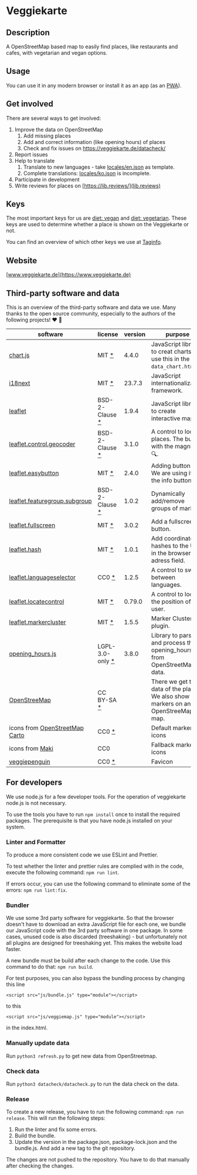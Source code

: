 # Veggiekarte

## Description

A OpenStreetMap based map to easily find places, like restaurants and cafes, with vegetarian and vegan options.

## Usage

You can use it in any modern browser or install it as an app (as an [PWA](https://en.wikipedia.org/wiki/Progressive_web_application)).

## Get involved

There are several ways to get involved:

1. Improve the data on OpenStreetMap
   1. Add missing places
   2. Add and correct information (like opening hours) of places
   3. Check and fix issues on <https://veggiekarte.de/datacheck/>
2. Report issues
3. Help to translate
   1. Translate to new languages - take [locales/en.json](locales/en.json) as template.
   2. Complete translations: [locales/ko.json](locales/ko.json) is incomplete.
4. Participate in development
5. Write reviews for places on [https://lib.reviews/](lib.reviews)

## Keys

The most important keys for us are [diet: vegan](https://wiki.openstreetmap.org/wiki/DE:Key:diet:vegan) and [diet: vegetarian](https://wiki.openstreetmap.org/wiki/DE:Key:diet:vegetarian). These keys are used to determine whether a place is shown on the Veggiekarte or not.

You can find an overview of which other keys we use at [Taginfo](https://taginfo.openstreetmap.org/projects/veggiekarte#tags).

## Website

[www.veggiekarte.de](https://www.veggiekarte.de)

## Third-party software and data

This is an overview of the third-party software and data we use. Many thanks to the open source community, especially to the authors of the following projects! ❤️ 🍻

| software                                                                                   | license                                                                                                          | version | purpose                                                                               |
| ------------------------------------------------------------------------------------------ | ---------------------------------------------------------------------------------------------------------------- | ------- | ------------------------------------------------------------------------------------- |
| [chart.js](https://github.com/chartjs/Chart.js)                                            | MIT [\*](https://github.com/chartjs/Chart.js/blob/master/LICENSE.md)                                             | 4.4.0   | JavaScript library to creat charts. We use this in the `data_chart.html`.             |
| [i18next](https://github.com/i18next/i18next)                                              | MIT [\*](https://github.com/i18next/i18next/blob/master/LICENSE)                                                 | 23.7.3  | JavaScript internationalization framework.                                            |
| [leaflet](https://github.com/Leaflet/Leaflet/)                                             | BSD-2-Clause [\*](https://github.com/Leaflet/Leaflet/blob/master/LICENSE)                                        | 1.9.4   | JavaScript library to create interactive maps.                                        |
| [leaflet.control.geocoder](https://github.com/perliedman/leaflet-control-geocoder/)        | BSD-2-Clause [\*](https://github.com/perliedman/leaflet-control-geocoder/blob/master/LICENSE)                    | 3.1.0   | A control to locate places. The button with the magnifier 🔍.                         |
| [leaflet.easybutton](https://github.com/CliffCloud/Leaflet.EasyButton)                     | MIT [\*](https://github.com/CliffCloud/Leaflet.EasyButton/blob/master/LICENSE)                                   | 2.4.0   | Adding buttons. We are using it for the info button.                                  |
| [leaflet.featuregroup.subgroup](https://github.com/ghybs/Leaflet.FeatureGroup.SubGroup)    | BSD-2-Clause [\*](https://github.com/ghybs/Leaflet.FeatureGroup.SubGroup/blob/master/LICENSE)                    | 1.0.2   | Dynamically add/remove groups of markers.                                             |
| [leaflet.fullscreen](https://github.com/brunob/leaflet.fullscreen)                         | MIT [\*](https://github.com/brunob/leaflet.fullscreen/blob/master/LICENSE)                                       | 3.0.2   | Add a fullscreen button.                                                              |
| [leaflet.hash](https://github.com/siimots/leaflet-hash)                                    | MIT [\*](https://github.com/siimots/leaflet-hash/blob/master/LICENSE.md)                                         | 1.0.1   | Add coordinate hashes to the URL in the browser adress field.                         |
| [leaflet.languageselector](https://github.com/KristjanESPERANTO/Leaflet.LanguageSelector/) | CC0 [\*](https://github.com/KristjanESPERANTO/Leaflet.LanguageSelector/blob/master/LICENSE)                      | 1.2.5   | A control to switch between languages.                                                |
| [leaflet.locatecontrol](https://github.com/domoritz/leaflet-locatecontrol/)                | MIT [\*](https://github.com/domoritz/leaflet-locatecontrol/blob/gh-pages/LICENSE)                                | 0.79.0  | A control to locate the position of the user.                                         |
| [leaflet.markercluster](https://github.com/KristjanESPERANTO/Leaflet.markercluster)        | MIT [\*](https://github.com/KristjanESPERANTO/Leaflet.markercluster/blob/main/LICENCE.md)                        | 1.5.5   | Marker Clustering plugin.                                                             |
| [opening_hours.js](https://github.com/opening-hours/opening_hours.js)                      | LGPL-3.0-only [\*](https://github.com/opening-hours/opening_hours.js/blob/master/LICENSES/LGPL-3.0-or-later.txt) | 3.8.0   | Library to parse and process the opening_hours tag from OpenStreetMap data.           |
| [OpenStreeMap](https://www.openstreetmap.org)                                              | CC BY-SA [\*](https://www.openstreetmap.org/copyright)                                                           |         | There we get the data of the places. We also show the markers on an OpenStreeMap map. |
| icons from [OpenStreetMap Carto](https://github.com/gravitystorm/openstreetmap-carto)      | CC0 [\*](https://github.com/gravitystorm/openstreetmap-carto/blob/master/LICENSE.txt)                            |         | Default marker icons                                                                  |
| icons from [Maki](https://labs.mapbox.com/maki-icons/)                                     | CC0                                                                                                              |         | Fallback marker icons                                                                 |
| [veggiepenguin](https://openclipart.org/detail/189178/veggiepenguin)                       | CC0 [\*](https://openclipart.org/share)                                                                          |         | Favicon                                                                               |

## For developers

We use node.js for a few developer tools. For the operation of veggiekarte node.js is not necessary.

To use the tools you have to run `npm install` once to install the required packages. The prerequisite is that you have node.js installed on your system.

### Linter and Formatter

To produce a more consistent code we use ESLint and Prettier.

To test whether the linter and prettier rules are complied with in the code, execute the following command: `npm run lint`.

If errors occur, you can use the following command to eliminate some of the errors: `npm run lint:fix`.

### Bundler

We use some 3rd party software for veggiekarte. So that the browser doesn't have to download an extra JavaScript file for each one, we bundle our JavaScript code with the 3rd party software in one package. In some cases, unused code is also discarded (treeshaking) - but unfortunately not all plugins are designed for treeshaking yet. This makes the website load faster.

A new bundle must be build after each change to the code. Use this command to do that: `npm run build`.

For test purposes, you can also bypass the bundling process by changing this line

`<script src="js/bundle.js" type="module"></script>`

to this

`<script src="js/veggiemap.js" type="module"></script>`

in the index.html.

### Manually update data

Run `python3 refresh.py` to get new data from OpenStreetmap.

### Check data

Run `python3 datacheck/datacheck.py` to run the data check on the data.

### Release

To create a new release, you have to run the following command: `npm run release`. This will run the following steps:

1. Run the linter and fix some errors.
2. Build the bundle.
3. Update the version in the package.json, package-lock.json and the bundle.js. And add a new tag to the git repository.

The changes are not pushed to the repository. You have to do that manually after checking the changes.
